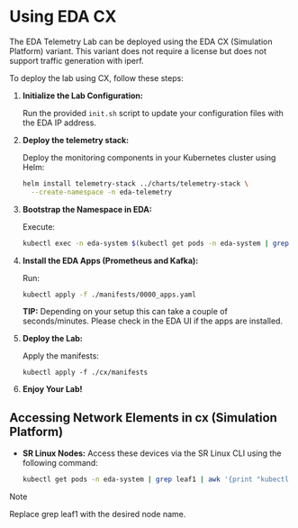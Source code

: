 # Using EDA CX

The EDA Telemetry Lab can be deployed using the EDA CX (Simulation Platform) variant. This variant does not require a license but does not support traffic generation with iperf.

To deploy the lab using CX, follow these steps:

1. **Initialize the Lab Configuration:**

    Run the provided `init.sh` script to update your configuration files with the EDA IP address.

2. **Deploy the telemetry stack:**

    Deploy the monitoring components in your Kubernetes cluster using Helm:

    ```bash
    helm install telemetry-stack ../charts/telemetry-stack \
      --create-namespace -n eda-telemetry
    ```

3. **Bootstrap the Namespace in EDA:**

    Execute:

    ```bash
    kubectl exec -n eda-system $(kubectl get pods -n eda-system | grep eda-toolbox | awk '{print $1}') -- edactl namespace bootstrap eda-st
    ```

4. **Install the EDA Apps (Prometheus and Kafka):**

    Run:

    ```bash
    kubectl apply -f ./manifests/0000_apps.yaml
    ```

    **TIP:** Depending on your setup this can take a couple of seconds/minutes. Please check in the EDA UI if the apps are installed.

5. **Deploy the Lab:**

    Apply the manifests:

    ```
    kubectl apply -f ./cx/manifests
    ```

6. **Enjoy Your Lab!**

## Accessing Network Elements in cx (Simulation Platform)

- **SR Linux Nodes:**
  Access these devices via the SR Linux CLI using the following command:

    ```bash
    kubectl get pods -n eda-system | grep leaf1 | awk '{print "kubectl exec -it -n eda-system " $1 " -- sudo sr_cli"}'
    ```

> [!NOTE]
> Replace grep leaf1 with the desired node name.
